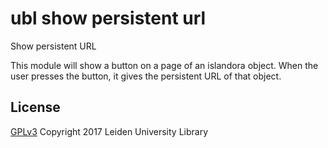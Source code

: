 ubl show persistent url
=======================

Show persistent URL

This module will show a button on a page of an islandora object. When the user presses the button, it gives the persistent URL of that object.

## License

[GPLv3](LICENSE.txt)
Copyright 2017 Leiden University Library


